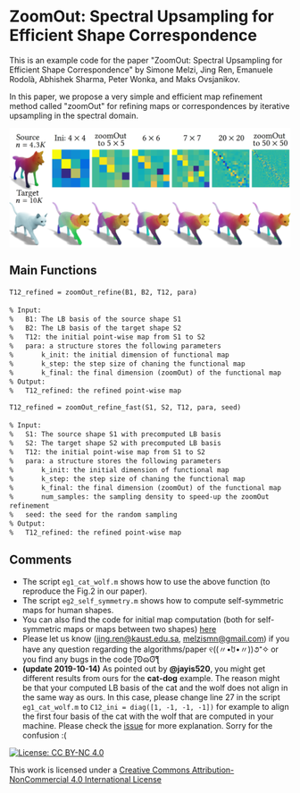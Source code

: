 # ZoomOut: Spectral Upsampling for Efficient Shape Correspondence
This is an example code for the paper "ZoomOut: Spectral Upsampling for Efficient Shape Correspondence" by Simone Melzi, Jing Ren, Emanuele Rodolà, Abhishek Sharma, Peter Wonka, and Maks Ovsjanikov.

In this paper, we propose a very simple and efficient map refinement method called "zoomOut" for refining maps or correspondences by iterative upsampling in the spectral domain.

<p align="center">
  <img align="center"  src="/figs/eg_cat_wolf.png">
</p>


Main Functions
--------------------
```
T12_refined = zoomOut_refine(B1, B2, T12, para)

% Input:
%   B1: The LB basis of the source shape S1
%   B2: The LB basis of the target shape S2
%   T12: the initial point-wise map from S1 to S2
%   para: a structure stores the following parameters
%       k_init: the initial dimension of functional map
%       k_step: the step size of chaning the functional map
%       k_final: the final dimension (zoomOut) of the functional map
% Output:
%   T12_refined: the refined point-wise map
```

```
T12_refined = zoomOut_refine_fast(S1, S2, T12, para, seed)

% Input:
%   S1: The source shape S1 with precomputed LB basis
%   S2: The target shape S2 with precomputed LB basis
%   T12: the initial point-wise map from S1 to S2
%   para: a structure stores the following parameters
%       k_init: the initial dimension of functional map
%       k_step: the step size of chaning the functional map
%       k_final: the final dimension (zoomOut) of the functional map
%       num_samples: the sampling density to speed-up the zoomOut refinement
%   seed: the seed for the random sampling
% Output:
%   T12_refined: the refined point-wise map
```

Comments
-------------------------
- The script ```eg1_cat_wolf.m``` shows how to use the above function (to reproduce the Fig.2 in our paper). 
- The script ```eg2_self_symmetry.m``` shows how to compute self-symmetric maps for human shapes.
- You can also find the code for initial map computation (both for self-symmetric maps or maps between two shapes) [here](https://github.com/llorz/SGA18_orientation_BCICP_code)
- Please let us know (jing.ren@kaust.edu.sa, melzismn@gmail.com) if you have any question regarding the algorithms/paper ୧((〃•̀ꇴ•〃))૭⁺✧ or you find any bugs in the code ʃ͠ʘɷʘ͠ƪ
- **(update 2019-10-14)** As pointed out by **@jayis520**, you might get different results from ours for the **cat-dog** example. The reason might be that your computed LB basis of the cat and the wolf does not align in the same way as ours. In this case, please change line 27 in the script ```eg1_cat_wolf.m``` to ```C12_ini = diag([1, -1, -1, -1])``` for example to align the first four basis of the cat with the wolf that are computed in your machine. Please check the [issue](https://github.com/llorz/SGA19_zoomOut/issues/1) for more explanation. Sorry for the confusion :(




[![License: CC BY-NC 4.0](https://img.shields.io/badge/License-CC%20BY--NC%204.0-lightgrey.svg)](https://creativecommons.org/licenses/by-nc/4.0/)

This work is licensed under a <a rel="license" href="http://creativecommons.org/licenses/by-nc/4.0/">Creative Commons Attribution-NonCommercial 4.0 International License
